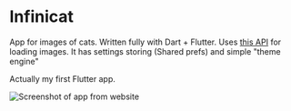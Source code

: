 # Infinicat

App for images of cats. Written fully with Dart + Flutter. Uses [this API](https://thecatapi.com/) for loading images.
It has settings storing (Shared prefs) and simple "theme engine"

Actually my first Flutter app.

![Screenshot of app from website](http://debils.tech/files/img/infinicat/screen.png)
